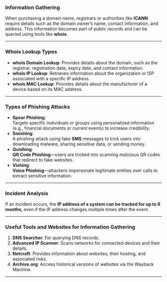 ### **Information Gathering**

When purchasing a domain name, registrars or authorities like **ICANN** require details such as the domain owner’s name, contact information, and address. This information becomes part of public records and can be queried using tools like **whois**.

---

### **Whois Lookup Types**

- **whois Domain Lookup**: Provides details about the domain, such as the registrar, registration date, expiry date, and contact information.
- **whois IP Lookup**: Retrieves information about the organization or ISP associated with a specific IP address.
- **whois MAC Lookup**: Provides details about the manufacturer of a device based on its MAC address.

---

### **Types of Phishing Attacks**

- **Spear Phishing**:  
    Targets specific individuals or groups using personalized information (e.g., financial documents or current events) to increase credibility.
- **Smishing**:  
    A phishing attack using fake **SMS** messages to trick users into downloading malware, sharing sensitive data, or sending money.
- **Quishing**:  
    **QR Code Phishing**—users are tricked into scanning malicious QR codes that redirect to fake websites.
- **Vishing**:  
    **Voice Phishing**—attackers impersonate legitimate entities over calls to extract sensitive information.

---

### **Incident Analysis**

If an incident occurs, the **IP address of a system can be tracked for up to 6 months**, even if the IP address changes multiple times after the event.

---

### **Useful Tools and Websites for Information Gathering**

1. **DNS Searcher**: For querying DNS records.
2. **Advanced IP Scanner**: Scans networks for connected devices and their details.
3. **Netcraft**: Provides information about websites, their hosting, and associated risks.
4. **Archive.org**: Access historical versions of websites via the Wayback Machine.

---